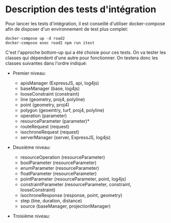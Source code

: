 # Description des tests d'intégration 

Pour lancer les tests d'intégration, il est conseillé d'utiliser docker-compose afin de disposer d'un environnement de test plus complet:
```
docker-compose up -d road2
docker-compose exec road2 npm run itest
```

C'est l'approche bottom-up qui a été choisie pour ces tests. On va tester les classes qui dépendent d'une autre pour fonctionner. On testera donc les classes suivantes dans l'ordre indiqué:

- Premier niveau:
    - apisManager (ExpressJS, api, log4js)
    - baseManager (base, log4js)
    - looseConstraint (constraint)
    - line (geometry, proj4, polyline)
    - point (geometry, proj4)
    - polygon (geoemtry, turf, proj4, polyline)
    - operation (parameter)
    - resourceParameter (parameter)*
    - routeRequest (request)
    - isochroneRequest (request)
    - serverManager (server, ExpressJS, log4js)
    
- Deuxième niveau: 
    - resourceOperation (resourceParameter)
    - boolParameter (resourceParameter)
    - enumParameter (resourceParameter)
    - floatParameter (resourceParameter)
    - pointParameter (resourceParameter, point, log4js)
    - constraintParameter (resourceParameter, constraint, looseConstraint)
    - isochroneResponse (response, point, geometry)
    - step (line, duration, distance)
    - source (baseManager, projectionManager)

- Troisième niveau: 
    - parameterManager (parameter, boolParameter, enumParameter, floatParameter, pointParameter, constraintParameter, log4js)
    - resource (resourceOperation)
    - portion (point, step, duration, distance)

Quatrième niveau: 
    - operationManager (parameterManager, operation, resourceOperation, log4js)
    - osrmResource (resource, resourceOperation)
    - pgrResource (resource, resourceOperation, log4js)
    - route (line, portion, duration, distance)

Cinquième niveau: 
    - routeResponse (response, point, route)

Sixième niveau: 
    - osrmSource (source, osrm, routeResponse, route, portion, line, point, step, distance, duration, errorManager, log4js)
    - pgrSource (source, routeResponse, isochroneResponse, route, portion, line, point, polygon, step, distance, duration, errorManager, gisManager, copyManager, simplify, turf, looseConstraint, log4js)

Septième niveau: 
    - sourceManager (osrmSource, pgrSource, errorManager, storageManager, operationManager, log4js)

Huitième niveau: 
    - resourceManager (osrmResource, pgrResource, sourceManager, operationManager, log4js)

Neuvième niveau: 
    - service (apisManager, resourceManager, sourceManager, operationManager, baseManager, projectionManager, serverManager, errorManager, ExpressJS, log4js)

Autres: 
    - road2.js
    - controller.js de l'api simple 1.0.0
    - index.js de l'api simple 1.0.0
    - init.js de l'api simple 1.0.0
    - update.js de l'api simple 1.0.0